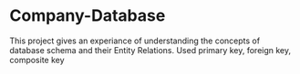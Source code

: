 # Company-Database
This project gives an experiance of understanding the concepts of database schema and their Entity Relations. Used primary key, foreign key, composite key

